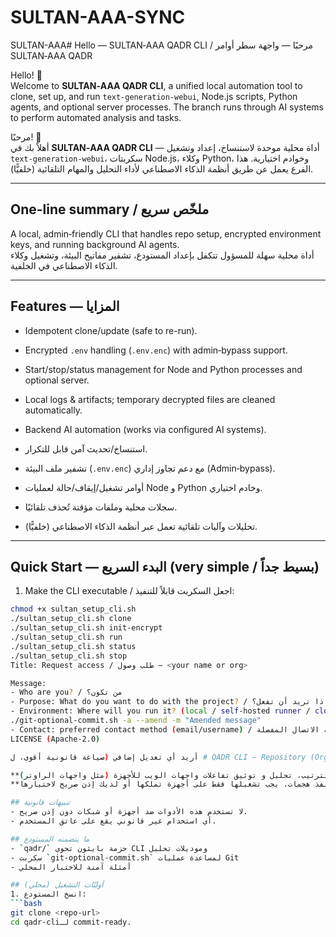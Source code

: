 # SULTAN-AAA-SYNC
SULTAN-AAA# Hello — SULTAN‑AAA QADR CLI / مرحبًا — واجهة سطر أوامر SULTAN‑AAA QADR

Hello! 👋  
Welcome to **SULTAN‑AAA QADR CLI**, a unified local automation tool to clone, set up, and run `text-generation-webui`, Node.js scripts, Python agents, and optional server processes. The branch runs through AI systems to perform automated analysis and tasks.

مرحبًا! 👋  
أهلاً بك في **SULTAN‑AAA QADR CLI** — أداة محلية موحدة لاستنساخ، إعداد وتشغيل `text-generation-webui`، سكربتات Node.js، وكلاء Python، وخوادم اختيارية. هذا الفرع يعمل عن طريق أنظمة الذكاء الاصطناعي لأداء التحليل والمهام التلقائية (خلفيًّا).

---

## One-line summary / ملخّص سريع
A local, admin‑friendly CLI that handles repo setup, encrypted environment keys, and running background AI agents.  
أداة محلية سهلة للمسؤول تتكفل بإعداد المستودع، تشفير مفاتيح البيئة، وتشغيل وكلاء الذكاء الاصطناعي في الخلفية.

---

## Features — المزايا
- Idempotent clone/update (safe to re-run).  
- Encrypted `.env` handling (`.env.enc`) with admin‑bypass support.  
- Start/stop/status management for Node and Python processes and optional server.  
- Local logs & artifacts; temporary decrypted files are cleaned automatically.  
- Backend AI automation (works via configured AI systems).  

- استنساخ/تحديث آمن قابل للتكرار.  
- تشفير ملف البيئة (`.env.enc`) مع دعم تجاوز إداري (Admin‑bypass).  
- أوامر تشغيل/إيقاف/حالة لعمليات Node و Python وخادم اختياري.  
- سجلات محلية وملفات مؤقتة تُحذف تلقائيًا.  
- تحليلات وآليات تلقائية تعمل عبر أنظمة الذكاء الاصطناعي (خلفيًّا).

---

## Quick Start — البدء السريع (very simple / بسيط جداً)

1. Make the CLI executable / اجعل السكربت قابلاً للتنفيذ:
```bash
chmod +x sultan_setup_cli.sh
./sultan_setup_cli.sh clone
./sultan_setup_cli.sh init-encrypt
./sultan_setup_cli.sh run
./sultan_setup_cli.sh status
./sultan_setup_cli.sh stop
Title: Request access / طلب وصول — <your name or org>

Message:
- Who are you? / من تكون؟
- Purpose: What do you want to do with the project? / الغرض: ماذا تريد أن تفعل؟
- Environment: Where will you run it? (local / self-hosted runner / cloud) / أين ستشغله؟
./git-optional-commit.sh -a --amend -m "Amended message"
- Contact: preferred contact method (email/username) / وسيلة الاتصال المفضلة
LICENSE (Apache-2.0)

أريد أي تعديل إضافي (صياغة قانونية أقوى، ل # QADR CLI — Repository (Organized)

**هدف المشروع:** مجموعة أدوات واجهة سطر أوامر لترتيب، تحليل و توثيق تفاعلات واجهات الويب للأجهزة (مثل واجهات الراوتر).  
**مبدأ العمل:** أدوات **تشخيص وتحليل** فقط — تعمل محليًا ولا تنفذ هجمات. يجب تشغيلها فقط على أجهزة تملكها أو لديك إذن صريح لاختبارها.

## تنبيهات قانونية
- لا تستخدم هذه الأدوات ضد أجهزة أو شبكات دون إذن صريح.
- أي استخدام غير قانوني يقع على عاتق المستخدم.

## ما يتضمنه المستودع
- `qadr/` حزمة بايثون تحوي CLI وموديلات تحليل
- سكربت `git-optional-commit.sh` لمساعدة عمليات Git
- أمثلة آمنة للاختبار المحلي

## أوليّات التشغيل (محلي)
1. انسخ المستودع:
```bash
git clone <repo-url>
cd qadr-cliلـ commit‑ready.